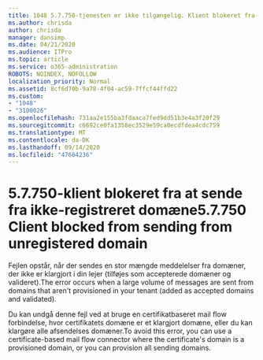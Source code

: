 ```yaml
---
title: 1048 5.7.750-tjenesten er ikke tilgængelig. Klient blokeret fra at sende fra ikke-registrerede domæner
ms.author: chrisda
author: chrisda
manager: dansimp
ms.date: 04/21/2020
ms.audience: ITPro
ms.topic: article
ms.service: o365-administration
ROBOTS: NOINDEX, NOFOLLOW
localization_priority: Normal
ms.assetid: 8cf6d70b-9a78-4f04-ac59-7ffcf44ffd22
ms.custom:
- "1048"
- "3100026"
ms.openlocfilehash: 731aa2e155ba3fdaaca7fed9dd51b3e4a3f20f29
ms.sourcegitcommit: c6692ce0fa1358ec3529e59ca0ecdfdea4cdc759
ms.translationtype: MT
ms.contentlocale: da-DK
ms.lasthandoff: 09/14/2020
ms.locfileid: "47664236"
---
```

# <a name="57750-client-blocked-from-sending-from-unregistered-domain"></a><span data-ttu-id="29c3a-103">5.7.750-klient blokeret fra at sende fra ikke-registreret domæne</span><span class="sxs-lookup"><span data-stu-id="29c3a-103">5.7.750 Client blocked from sending from unregistered domain</span></span>

<span data-ttu-id="29c3a-104">Fejlen opstår, når der sendes en stor mængde meddelelser fra domæner, der ikke er klargjort i din lejer (tilføjes som accepterede domæner og valideret).</span><span class="sxs-lookup"><span data-stu-id="29c3a-104">The error occurs when a large volume of messages are sent from domains that aren't provisioned in your tenant (added as accepted domains and validated).</span></span>

<span data-ttu-id="29c3a-105">Du kan undgå denne fejl ved at bruge en certifikatbaseret mail flow forbindelse, hvor certifikatets domæne er et klargjort domæne, eller du kan klargøre alle afsendelses domæner.</span><span class="sxs-lookup"><span data-stu-id="29c3a-105">To avoid this error, you can use a certificate-based mail flow connector where the certificate's domain is a provisioned domain, or you can provision all sending domains.</span></span>
